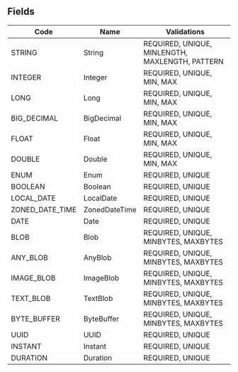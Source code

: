 ##  Fields
| Code            | Name          | Validations                                 |
| --------------- | ------------- | ------------------------------------------- |
| STRING          | String        | REQUIRED, UNIQUE, MINLENGTH, MAXLENGTH, PATTERN |
| INTEGER         | Integer       | REQUIRED, UNIQUE, MIN, MAX                     |
| LONG            | Long          | REQUIRED, UNIQUE, MIN, MAX                     |
| BIG_DECIMAL     | BigDecimal    | REQUIRED, UNIQUE, MIN, MAX                     |
| FLOAT           | Float         | REQUIRED, UNIQUE, MIN, MAX                     |
| DOUBLE          | Double        | REQUIRED, UNIQUE, MIN, MAX                     |
| ENUM            | Enum          | REQUIRED, UNIQUE                             |
| BOOLEAN         | Boolean       | REQUIRED, UNIQUE                             |
| LOCAL_DATE      | LocalDate     | REQUIRED, UNIQUE                             |
| ZONED_DATE_TIME | ZonedDateTime | REQUIRED, UNIQUE                             |
| DATE            | Date          | REQUIRED, UNIQUE                             |
| BLOB            | Blob          | REQUIRED, UNIQUE, MINBYTES, MAXBYTES           |
| ANY_BLOB        | AnyBlob       | REQUIRED, UNIQUE, MINBYTES, MAXBYTES           |
| IMAGE_BLOB      | ImageBlob     | REQUIRED, UNIQUE, MINBYTES, MAXBYTES           |
| TEXT_BLOB       | TextBlob      | REQUIRED, UNIQUE, MINBYTES, MAXBYTES           |
| BYTE_BUFFER     | ByteBuffer    | REQUIRED, UNIQUE, MINBYTES, MAXBYTES           |
| UUID            | UUID          | REQUIRED, UNIQUE                             |
| INSTANT         | Instant       | REQUIRED, UNIQUE                             |
| DURATION        | Duration      | REQUIRED, UNIQUE                             |
